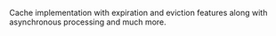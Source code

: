 Cache implementation with expiration and eviction features along with asynchronous processing and much more.
